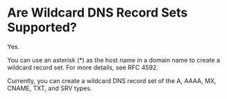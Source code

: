 # Are Wildcard DNS Record Sets Supported?<a name="dns_faq_010"></a>

Yes.

You can use an asterisk \(\*\) as the host name in a domain name to create a wildcard record set. For more details, see RFC 4592.

Currently, you can create a wildcard DNS record set of the A, AAAA, MX, CNAME, TXT, and SRV types.

